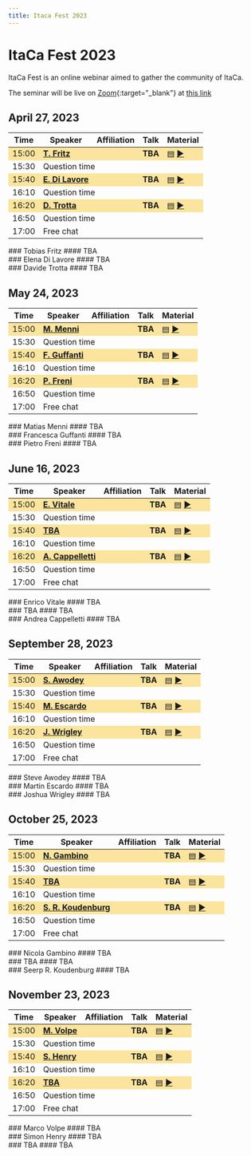 ```yaml
---
title: Itaca Fest 2023
---
```

# ItaCa Fest 2023

ItaCa Fest is an online webinar aimed to gather the community of ItaCa.

The seminar will be live on [Zoom](https://zoom.us){:target="_blank"} at
<a href="">this link</a>


## April 27, 2023

<a name="fest4"></a>
<center>
<table>
  <thead>
    <tr>
      <th>Time</th>
      <th>Speaker</th>
      <th>Affiliation</th>
      <th>Talk</th>
      <th>Material</th>
    </tr>
  </thead>
  <tbody>
    <tr style="background-color:#fbe49d	">
      <td>15:00</td>
      <td><a href="." target="_blank"><strong> T. Fritz </strong></a></td>
      <td><a href="." target="_blank">  </a></td>
      <td><b> TBA </b></td>
      <td><a href="#fritz">▤</a> <a href="https://www.youtube.com/" target="_blank">▶</a></td>
    </tr>
    <tr>
      <td>15:30</td>
      <td colspan="4">Question time </td>
    </tr>
    <tr style="background-color:#fbe49d">
      <td>15:40</td>
      <td><a href="." target="_blank"><strong> E. Di Lavore </strong></a></td>
      <td><a href="" target="_blank">  </a></td>
      <td><b> TBA </b></td>
      <td><a href="#dilavore">▤</a> <a href="https://www.youtube.com/" target="_blank">▶</a></td>
    </tr>
    <tr>
      <td>16:10</td>
      <td colspan="4">Question time </td>
    </tr>
    <tr style="background-color:#fbe49d">
      <td>16:20</td>
      <td><a href="." target="_blank"><strong> D. Trotta </strong></a></td>
      <td><a href="" target="_blank">  </a></td>
      <td><b> TBA </b></td>
      <td><a href="#trotta">▤</a> <a href="https://www.youtube.com/" target="_blank">▶</a></td>
    </tr>
    <tr>
      <td>16:50</td>
      <td colspan="4">Question time </td>
    </tr>
    <tr>
      <td>17:00</td>
      <td colspan="4">Free chat </td>
    </tr>
  </tbody>
</table>
</center>

<div id="fritz"></div>
### Tobias Fritz
#### TBA 


<div id="dilavore"></div>
### Elena Di Lavore
#### TBA 


<div id="trotta"></div>
### Davide Trotta
#### TBA 



## May 24, 2023

<a name="fest4"></a>
<center>
<table>
  <thead>
    <tr>
      <th>Time</th>
      <th>Speaker</th>
      <th>Affiliation</th>
      <th>Talk</th>
      <th>Material</th>
    </tr>
  </thead>
  <tbody>
    <tr style="background-color:#fbe49d	">
      <td>15:00</td>
      <td><a href="." target="_blank"><strong> M. Menni </strong></a></td>
      <td><a href="." target="_blank">  </a></td>
      <td><b> TBA </b></td>
      <td><a href="#manni">▤</a> <a href="https://www.youtube.com/" target="_blank">▶</a></td>
    </tr>
    <tr>
      <td>15:30</td>
      <td colspan="4">Question time </td>
    </tr>
    <tr style="background-color:#fbe49d">
      <td>15:40</td>
      <td><a href="." target="_blank"><strong> F. Guffanti </strong></a></td>
      <td><a href="" target="_blank">  </a></td>
      <td><b> TBA </b></td>
      <td><a href="#guffanti">▤</a> <a href="https://www.youtube.com/" target="_blank">▶</a></td>
    </tr>
    <tr>
      <td>16:10</td>
      <td colspan="4">Question time </td>
    </tr>
    <tr style="background-color:#fbe49d">
      <td>16:20</td>
      <td><a href="." target="_blank"><strong> P. Freni </strong></a></td>
      <td><a href="" target="_blank">  </a></td>
      <td><b> TBA </b></td>
      <td><a href="#freni">▤</a> <a href="https://www.youtube.com/" target="_blank">▶</a></td>
    </tr>
    <tr>
      <td>16:50</td>
      <td colspan="4">Question time </td>
    </tr>
    <tr>
      <td>17:00</td>
      <td colspan="4">Free chat </td>
    </tr>
  </tbody>
</table>
</center>

<div id="manni"></div>
### Matias Menni
#### TBA 


<div id="guffanti"></div>
### Francesca Guffanti
#### TBA 


<div id="freni"></div>
### Pietro Freni
#### TBA 



## June 16, 2023

<a name="fest4"></a>
<center>
<table>
  <thead>
    <tr>
      <th>Time</th>
      <th>Speaker</th>
      <th>Affiliation</th>
      <th>Talk</th>
      <th>Material</th>
    </tr>
  </thead>
  <tbody>
    <tr style="background-color:#fbe49d	">
      <td>15:00</td>
      <td><a href="." target="_blank"><strong> E. Vitale </strong></a></td>
      <td><a href="." target="_blank">  </a></td>
      <td><b> TBA </b></td>
      <td><a href="#vitale">▤</a> <a href="https://www.youtube.com/" target="_blank">▶</a></td>
    </tr>
    <tr>
      <td>15:30</td>
      <td colspan="4">Question time </td>
    </tr>
    <tr style="background-color:#fbe49d">
      <td>15:40</td>
      <td><a href="." target="_blank"><strong> TBA </strong></a></td>
      <td><a href="" target="_blank">  </a></td>
      <td><b> TBA </b></td>
      <td><a href="#tba-9-2">▤</a> <a href="https://www.youtube.com/" target="_blank">▶</a></td>
    </tr>
    <tr>
      <td>16:10</td>
      <td colspan="4">Question time </td>
    </tr>
    <tr style="background-color:#fbe49d">
      <td>16:20</td>
      <td><a href="." target="_blank"><strong> A. Cappelletti </strong></a></td>
      <td><a href="" target="_blank">  </a></td>
      <td><b> TBA </b></td>
      <td><a href="#cappelletti">▤</a> <a href="https://www.youtube.com/" target="_blank">▶</a></td>
    </tr>
    <tr>
      <td>16:50</td>
      <td colspan="4">Question time </td>
    </tr>
    <tr>
      <td>17:00</td>
      <td colspan="4">Free chat </td>
    </tr>
  </tbody>
</table>
</center>

<div id="vitale"></div>
### Enrico Vitale
#### TBA 


<div id="tba-9-2"></div>
### TBA 
#### TBA 


<div id="cappelletti"></div>
### Andrea Cappelletti 
#### TBA 



## September 28, 2023

<a name="fest4"></a>
<center>
<table>
  <thead>
    <tr>
      <th>Time</th>
      <th>Speaker</th>
      <th>Affiliation</th>
      <th>Talk</th>
      <th>Material</th>
    </tr>
  </thead>
  <tbody>
    <tr style="background-color:#fbe49d	">
      <td>15:00</td>
      <td><a href="." target="_blank"><strong> S. Awodey </strong></a></td>
      <td><a href="." target="_blank">  </a></td>
      <td><b> TBA </b></td>
      <td><a href="#awodey">▤</a> <a href="https://www.youtube.com/" target="_blank">▶</a></td>
    </tr>
    <tr>
      <td>15:30</td>
      <td colspan="4">Question time </td>
    </tr>
    <tr style="background-color:#fbe49d">
      <td>15:40</td>
      <td><a href="." target="_blank"><strong> M. Escardo </strong></a></td>
      <td><a href="" target="_blank">  </a></td>
      <td><b> TBA </b></td>
      <td><a href="#escardo">▤</a> <a href="https://www.youtube.com/" target="_blank">▶</a></td>
    </tr>
    <tr>
      <td>16:10</td>
      <td colspan="4">Question time </td>
    </tr>
    <tr style="background-color:#fbe49d">
      <td>16:20</td>
      <td><a href="." target="_blank"><strong> J. Wrigley </strong></a></td>
      <td><a href="" target="_blank">  </a></td>
      <td><b> TBA </b></td>
      <td><a href="#wrigley">▤</a> <a href="https://www.youtube.com/" target="_blank">▶</a></td>
    </tr>
    <tr>
      <td>16:50</td>
      <td colspan="4">Question time </td>
    </tr>
    <tr>
      <td>17:00</td>
      <td colspan="4">Free chat </td>
    </tr>
  </tbody>
</table>
</center>

<div id="awodey"></div>
### Steve Awodey
#### TBA 


<div id="escardo"></div>
### Martin Escardo
#### TBA 


<div id="wrigley"></div>
### Joshua Wrigley
#### TBA 



## October 25, 2023

<a name="fest4"></a>
<center>
<table>
  <thead>
    <tr>
      <th>Time</th>
      <th>Speaker</th>
      <th>Affiliation</th>
      <th>Talk</th>
      <th>Material</th>
    </tr>
  </thead>
  <tbody>
    <tr style="background-color:#fbe49d	">
      <td>15:00</td>
      <td><a href="." target="_blank"><strong> N. Gambino </strong></a></td>
      <td><a href="." target="_blank">  </a></td>
      <td><b> TBA </b></td>
      <td><a href="#gambino">▤</a> <a href="https://www.youtube.com/" target="_blank">▶</a></td>
    </tr>
    <tr>
      <td>15:30</td>
      <td colspan="4">Question time </td>
    </tr>
    <tr style="background-color:#fbe49d">
      <td>15:40</td>
      <td><a href="." target="_blank"><strong> TBA </strong></a></td>
      <td><a href="" target="_blank">  </a></td>
      <td><b> TBA </b></td>
      <td><a href="#tba-10-2">▤</a> <a href="https://www.youtube.com/" target="_blank">▶</a></td>
    </tr>
    <tr>
      <td>16:10</td>
      <td colspan="4">Question time </td>
    </tr>
    <tr style="background-color:#fbe49d">
      <td>16:20</td>
      <td><a href="." target="_blank"><strong> S. R. Koudenburg </strong></a></td>
      <td><a href="" target="_blank">  </a></td>
      <td><b> TBA </b></td>
      <td><a href="#koudenburg">▤</a> <a href="https://www.youtube.com/" target="_blank">▶</a></td>
    </tr>
    <tr>
      <td>16:50</td>
      <td colspan="4">Question time </td>
    </tr>
    <tr>
      <td>17:00</td>
      <td colspan="4">Free chat </td>
    </tr>
  </tbody>
</table>
</center>

<div id="gambino"></div>
### Nicola Gambino
#### TBA 


<div id="tba-10-2"></div>
### TBA 
#### TBA 


<div id="koudenburg"></div>
### Seerp R. Koudenburg
#### TBA 



## November 23, 2023

<a name="fest4"></a>
<center>
<table>
  <thead>
    <tr>
      <th>Time</th>
      <th>Speaker</th>
      <th>Affiliation</th>
      <th>Talk</th>
      <th>Material</th>
    </tr>
  </thead>
  <tbody>
    <tr style="background-color:#fbe49d	">
      <td>15:00</td>
      <td><a href="." target="_blank"><strong> M. Volpe </strong></a></td>
      <td><a href="." target="_blank">  </a></td>
      <td><b> TBA </b></td>
      <td><a href="#volpe">▤</a> <a href="https://www.youtube.com/" target="_blank">▶</a></td>
    </tr>
    <tr>
      <td>15:30</td>
      <td colspan="4">Question time </td>
    </tr>
    <tr style="background-color:#fbe49d">
      <td>15:40</td>
      <td><a href="." target="_blank"><strong> S. Henry </strong></a></td>
      <td><a href="" target="_blank">  </a></td>
      <td><b> TBA </b></td>
      <td><a href="#henry">▤</a> <a href="https://www.youtube.com/" target="_blank">▶</a></td>
    </tr>
    <tr>
      <td>16:10</td>
      <td colspan="4">Question time </td>
    </tr>
    <tr style="background-color:#fbe49d">
      <td>16:20</td>
      <td><a href="." target="_blank"><strong> TBA </strong></a></td>
      <td><a href="" target="_blank">  </a></td>
      <td><b> TBA </b></td>
      <td><a href="#tba-11-3">▤</a> <a href="https://www.youtube.com/" target="_blank">▶</a></td>
    </tr>
    <tr>
      <td>16:50</td>
      <td colspan="4">Question time </td>
    </tr>
    <tr>
      <td>17:00</td>
      <td colspan="4">Free chat </td>
    </tr>
  </tbody>
</table>
</center>

<div id="volpe"></div>
### Marco Volpe
#### TBA 


<div id="henry"></div>
### Simon Henry
#### TBA 


<div id="tba-11-3"></div>
### TBA 
#### TBA 





